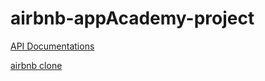 # airbnb-appAcademy-project

[API Documentations](https://github.com/alonsoVQZ/airbnb-appAcademy-project/wiki/API-Documentation)

[airbnb clone](https://airbnb-aovz.herokuapp.com/)

